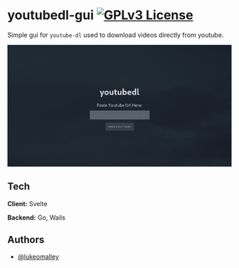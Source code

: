 # youtubedl-gui [![GPLv3 License](https://img.shields.io/badge/License-GPL%20v3-yellow.svg)](https://opensource.org/licenses/)

Simple gui for `youtube-dl` used to download videos directly from youtube.

![Screenshot](./docs/youtube-gui.png)

## Tech

**Client:** Svelte

**Backend:** Go, Wails

## Authors

- [@lukeomalley](https://github.com/lukeomalley)
